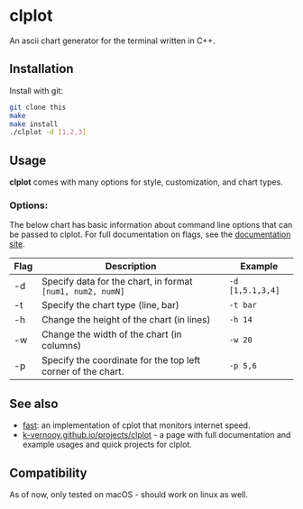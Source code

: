 # clplot
An ascii chart generator for the terminal written in C++.

## Installation

Install with git:
```bash
git clone this
make
make install
./clplot -d [1,2,3]
```

## Usage
<b>clplot</b> comes with many options for style, customization, and chart types.
### Options:

 The below chart has basic information about command line options that can be passed to clplot. For full documentation on flags, see the [documentation site](https://k-vernooy.github.io/projects/clplot).  
   
| Flag        | Description           | Example  |
| ------------- |-------------| -----|
| -d |  Specify data for the chart, in format `[num1, num2, numN]`   | `-d [1,5.1,3,4]`
| -t |  Specify the chart type (line, bar) | `-t bar`
| -h | Change the height of the chart (in lines) |  `-h 14`
-w | Change the width of the chart (in columns) |  `-w 20`
-p | Specify the coordinate for the top left corner of the chart. |  `-p 5,6`


## See also

- [fast](github.com/k-vernooy/fast): an implementation of cplot that monitors internet speed.
- [k-vernooy.github.io/projects/clplot](https://k-vernooy.github.io/projects/clplot) - a page with full documentation and example usages and quick projects for clplot.

## Compatibility

As of now, only tested on macOS - should work on linux as well.